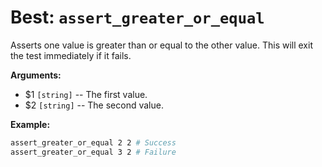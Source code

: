 # Best: `assert_greater_or_equal`

Asserts one value is greater than or equal to the other value.
This will exit the test immediately if it fails.



**Arguments:**

 - $1  `[string]`    -- The first value.
 - $2  `[string]`    -- The second value.



**Example:**

```bash
assert_greater_or_equal 2 2 # Success
assert_greater_or_equal 3 2 # Failure
```

